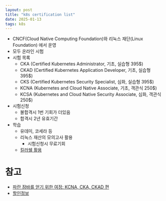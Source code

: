 ```yaml
---
layout: post
title: "k8s certification list"
date: 2025-01-13
tags: k8s
---
```


* CNCF(Cloud Native Computing Foundation)와 리눅스 재단(Linux Foundation) 에서 운영
* 모두 온라인 시험
* 시험 목록
    * CKA (Certified Kubernetes Administrator, 기초, 실습형 395$)
    * CKAD (Certified Kubernetes Application Developer, 기초, 실습형 395$)
    * CKS (Certified Kubernetes Security Specialist, 심화, 실습형 395$)
    * KCNA (Kubernetes and Cloud Native Associate, 기초, 객관식 250$)
    * KCSA (Kubernetes and Cloud Native Security Associate, 심화, 객관식 250$)
* 시험신청
    * 불합격시 1번 기회가 더있음
    * 합격시 2년 유효기간
* 학습
    * 유데미, 코세라 등
    * 리눅스 재산의 모의고사 활용
        * 시험신청시 무료기회
    * [킬러쉘 활용](https://killer.sh/)


# 참고
* [파란 잠바를 얻기 위한 여정: KCNA, CKA, CKAD 편](https://yozm.wishket.com/magazine/detail/2920/)
* [할인정보](https://github.com/techiescamp/linux-foundation-coupon)